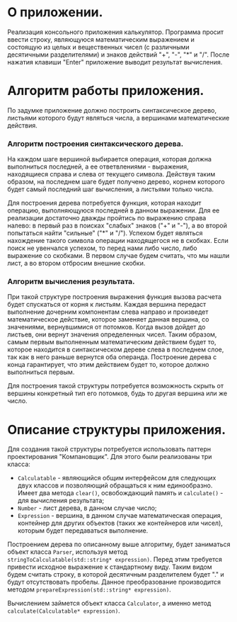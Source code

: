 О приложении.
=======
Реализация консольного приложения калькулятор. Программа просит ввести строку, являющуюся математическим выражением и состоящую из целых и вещественных чисел (с различными десятичными разделителями) и знаков действий "+", "-", "*" и "/". После нажатия клавиши "Enter" приложение выводит результат вычисления.

Алгоритм работы приложения.
=======
По задумке приложение должно построить синтаксическое дерево, листьями которого будут являться числа, а вершинами математические действия. 

### Алгоритм построения синтаксического дерева.

На каждом шаге вершиной выбирается операция, которая должна выполниться последней, а ее ответвлениями - выражения, находящиеся справа и слева от текущего символа. Действуя таким образом, на последнем шаге будет получено дерево, корнем которого будет самый последний шаг вычисления, а листьями только числа.

Для построения дерева потребуется функция, которая находит операцию, выполняющуюся последней в данном выражении. Для ее реализации достаточно дважды пройтись по выражению справа налево: в первый раз в поисках "слабых" знаков ("+" и "-"), а во второй попытаться найти "сильные" ("*" и "/"). Успехом будет являться нахождение такого символа операции находящегося не в скобках. Если поиск не увенчался успехом, то перед нами либо число, либо выражение со скобками. В первом случае будем считать, что мы нашли лист, а во втором отбросим внешние скобки.

### Алгоритм вычисления результата.

При такой структуре построения выражения функция вызова расчета будет спускаться от корня к листьям. Каждая вершина передаст выполнение дочерним компонентам слева направо и произведет математическое действие, которое заменяет данная вершина, со значениями, вернувшимися от потомков. Когда вызов дойдет до листьев, они вернут значения определенных чисел.
Таким образом, самым первым выполненным математическим действием будет то, которое находится в синтаксическом дереве слева в последнем слое, так как в него раньше вернутся оба операнда. Построение дерева с конца гарантирует, что этим действием будет то, которое должно выполниться первым.

Для построения такой структуры потребуется возможность скрыть от вершины конкретный тип его потомков, будь то другая вершина или же число.

Описание структуры приложения. 
=======

Для создания такой структуры потребуется использовать паттерн проектирования "Компановщик". Для этого были реализованы три класса:
- <code>Calculatable</code> - являющийся общим интерфейсом для следующих двух классов и позволяющий обращаться к ним единообразно. Имеет два метода <code>clear()</code>, освобождающий память и <code>calculate()</code> - для вычисления результата;
- <code>Number</code> - лист дерева, в данном случае число;
- <code>Expression</code> - вершина, в данном случае математическая операция, контейнер для других объектов (таких же контейнеров или чисел), которым будет передаваться выполнение.

Построением дерева по описанному выше алгоритму, будет заниматься объект класса <code>Parser</code>, используя метод <code>stringToCalculatable(std::string* expression)</code>. Перед этим требуется привести исходное выражение к стандартному виду. Таким видом будем считать строку, в которой десятичным разделителем будет "." и будут отсутствовать пробелы. Данное преобразование производится методом <code>prepareExpression(std::string* expression)</code>.

Вычислением займется объект класса <code>Calculator</code>, а именно метод <code>calculate(Calculatable* expression)</code>.

